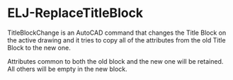 # ELJ-ReplaceTitleBlock

TitleBlockChange is an AutoCAD command that changes the Title Block on the active drawing and 
it tries to copy all of the attributes from the old Title Block to the new one.

Attributes common to both the old block and the new one will be retained. 
All others will be empty in the new block.
